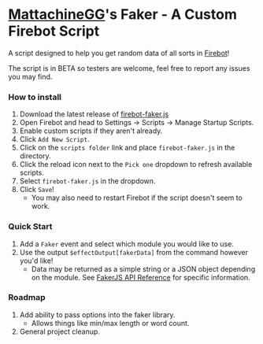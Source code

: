 # [MattachineGG](https://allmylinks.com/mattachinegg)\'s Faker - A Custom Firebot Script
A script designed to help you get random data of all sorts in [Firebot](https://firebot.app/)!

The script is in BETA so testers are welcome, feel free to report any issues you may find.

### How to install
1. Download the latest release of [firebot-faker.js](https://github.com/TheLoneUs/firebot-custom-script-fakerjs/releases/latest/download/firebot-faker.js)
2. Open Firebot and head to Settings -> Scripts -> Manage Startup Scripts.
3. Enable custom scripts if they aren't already.
3. Click `Add New Script`.
4. Click on the `scripts folder` link and place `firebot-faker.js` in the directory.
5. Click the reload icon next to the `Pick one` dropdown to refresh available scripts.
6. Select `firebot-faker.js` in the dropdown.
7. Click `Save`!
    - You may also need to restart Firebot if the script doesn't seem to work.

### Quick Start
1. Add a `Faker` event and select which module you would like to use.
2. Use the output `$effectOutput[fakerData]` from the command however you'd like!
    - Data may be returned as a simple string or a JSON object depending on the module.
      See [FakerJS API Reference](https://fakerjs.dev/api/) for specific information.

### Roadmap
1. Add ability to pass options into the faker library.
    - Allows things like min/max length or word count.
2. General project cleanup.
